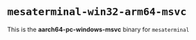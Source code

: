 # `mesaterminal-win32-arm64-msvc`

This is the **aarch64-pc-windows-msvc** binary for `mesaterminal`
